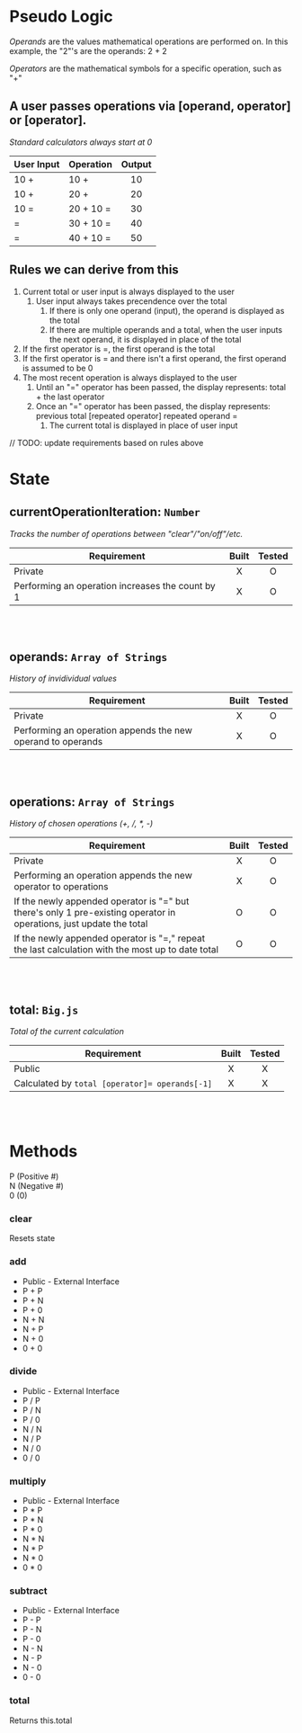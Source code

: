 # Pseudo Logic
*Operands* are the values mathematical operations are performed on. In this example, the "2"'s are the operands: 2 + 2

*Operators* are the mathematical symbols for a specific operation, such as "+"

## A user passes operations via [operand, operator] or [operator].
*Standard calculators always start at 0*

| User Input | Operation | Output |
|------------|-----------|:------:|
| 10 + | 10 + | 10 |
| 10 + | 20 + | 20 |
| 10 = | 20 + 10 = | 30 |
| = | 30 + 10 = | 40 |
| = | 40 + 10 = | 50 |

## Rules we can derive from this
1. Current total or user input is always displayed to the user
   1. User input always takes precendence over the total
      1. If there is only one operand (input), the operand is displayed as the total
      2. If there are multiple operands and a total, when the user inputs the next operand, it is displayed in place of the total
2. If the first operator is =, the first operand is the total
3. If the first operator is = and there isn't a first operand, the first operand is assumed to be 0
4. The most recent operation is always displayed to the user
   1. Until an "=" operator has been passed, the display represents: total + the last operator
   2. Once an "=" operator has been passed, the display represents: previous total [repeated operator] repeated operand =
      1. The current total is displayed in place of user input




// TODO: update requirements based on rules above





# State

## currentOperationIteration: `Number`
*Tracks the number of operations between "clear"/"on/off"/etc.*

| Requirement | Built | Tested |
|-------------|:-----:|:------:|
| Private | X | O |
| Performing an operation increases the count by 1 | X | O |

<br>
<br>

## operands: `Array of Strings`
*History of invidividual values*

| Requirement | Built | Tested |
|-------------|:-----:|:------:|
| Private | X | O |
| Performing an operation appends the new operand to operands | X | O |

<br>
<br>

## operations: `Array of Strings`
*History of chosen operations (+, /, \*, -)*

| Requirement | Built | Tested |
|-------------|:-----:|:------:|
| Private | X | O |
| Performing an operation appends the new operator to operations | X | O |
| If the newly appended operator is "=" but there's only 1 pre-existing operator in operations, just update the total | O | O |
| If the newly appended operator is "=," repeat the last calculation with the most up to date total | O | O |

<br>
<br>

## total: `Big.js`
*Total of the current calculation*

| Requirement | Built | Tested |
|-------------|:-----:|:------:|
| Public | X | X |
| Calculated by `total [operator]= operands[-1]` | X | X |

<br>
<br>

# Methods
  P (Positive #)<br>
  N (Negative #)<br>
  0 (0)<br>

  ### clear<br>
  Resets state
  ### add<br>
  * Public - External Interface
  * P + P
  * P + N
  * P + 0
  * N + N
  * N + P
  * N + 0
  * 0 + 0
  ### divide<br>
  * Public - External Interface
  * P / P
  * P / N
  * P / 0
  * N / N
  * N / P
  * N / 0
  * 0 / 0
  ### multiply<br>
  * Public - External Interface
  * P * P
  * P * N
  * P * 0
  * N * N
  * N * P
  * N * 0
  * 0 * 0
  ### subtract<br>
  * Public - External Interface
  * P - P
  * P - N
  * P - 0
  * N - N
  * N - P
  * N - 0
  * 0 - 0
  ### total<br>
  Returns this.total
